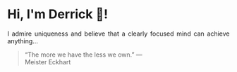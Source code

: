 # Hi, I'm Derrick 👋!
<p align="justify">I admire uniqueness and believe that a clearly focused mind can achieve anything...</p> 
<!-- #quote-start -->
<blockquote>&ldquo;The more we have the less we own.&rdquo; &mdash; <footer>Meister Eckhart</footer></blockquote>
<!-- #quote-end -->
